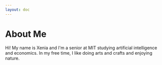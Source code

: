 ```yaml
---
layout: doc
---
```


# About Me
Hi! My name is Xenia and I'm a senior at MIT studying artificial intelligence and economics. In my free time, I like doing arts and crafts and enjoying nature.